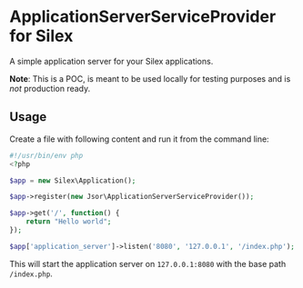 ApplicationServerServiceProvider for Silex
==========================================

A simple application server for your Silex applications.

**Note**: This is a POC, is meant to be used locally for testing purposes and is _not_ production ready.

Usage
-----

Create a file with following content and run it from the command line:

```php
#!/usr/bin/env php
<?php

$app = new Silex\Application();

$app->register(new Jsor\ApplicationServerServiceProvider());

$app->get('/', function() {
    return "Hello world";
});

$app['application_server']->listen('8080', '127.0.0.1', '/index.php');
```

This will start the application server on `127.0.0.1:8080` with the base path `/index.php`.
